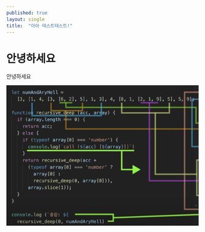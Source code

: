```yaml
---
published: true
layout: single
title:  "아아 테스트테스트!"
---
```


# 안녕하세요

안녕하세요

![test_image.png](..%2Fimages%2F2023-10-06-first%2Ftest_image.png)

